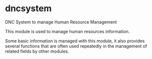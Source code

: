 # dncsystem
DNC System to manage Human Resource Management

This module is used to manage human resources information.

Some basic information is managed with this module,
it also provides several functions that are often used repeatedly
in the management of related fields by other modules.
